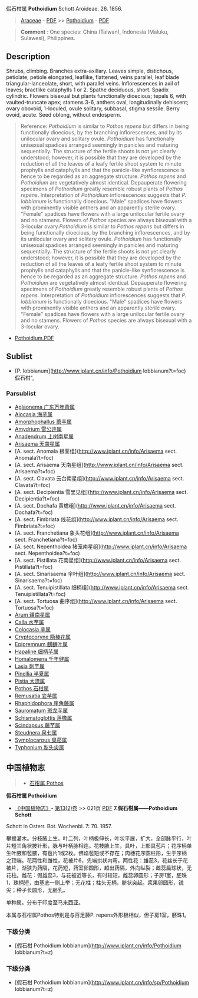 假石柑属 **Pothoidium** Schott Aroideae. 26. 1856.

> [Araceae](http://www.iplant.cn/info/Araceae?t=foc) - [PDF](http://www.iplant.cn/foc/pdf/Araceae.pdf) >> [Pothoidium](http://www.iplant.cn/info/Pothoidium?t=foc) - [PDF](http://www.iplant.cn/foc/pdf/Pothoidium.pdf)

> **Comment** : 
> One species: China (Taiwan), Indonesia (Maluku, Sulawesi), Philippines.

## Description

Shrubs, climbing. Branches extra-axillary. Leaves simple, distichous, petiolate; petiole elongated, leaflike, flattened, veins parallel; leaf blade triangular-lanceolate, short, with parallel veins. Inflorescences in axil of leaves; bractlike cataphylls 1 or 2. Spathe deciduous, short. Spadix cylindric. Flowers bisexual but plants functionally dioecious; tepals 6, with vaulted-truncate apex; stamens 3-6, anthers oval, longitudinally dehiscent; ovary obovoid, 1-loculed, ovule solitary, subbasal, stigma sessile. Berry ovoid, acute. Seed oblong, without endosperm.




> Reference: 
>*Pothoidium* is similar to *Pothos repens* but differs in being functionally dioecious, by the branching inflorescences, and by its unilocular ovary and solitary ovule. *Pothoidium* has functionally unisexual spadices arranged seemingly in panicles and maturing sequentially. The structure of the fertile shoots is not yet clearly understood; however, it is possible that they are developed by the reduction of all the leaves of a leafy fertile shoot system to minute prophylls and cataphylls and that the panicle-like synflorescence is hence to be regarded as an aggregate structure. *Pothos repens* and *Pothoidium* are vegetatively almost identical. Depauperate flowering specimens of *Pothoidium* greatly resemble robust plants of *Pothos repens*. Interpretation of *Pothoidium* inflorescences suggests that *P. lobbianum* is functionally dioecious. \"Male\" spadices have flowers with prominently visible anthers and an apparently sterile ovary. \"Female\" spadices have flowers with a large unilocular fertile ovary and no stamens. Flowers of *Pothos* species are always bisexual with a 3-locular ovary.*Pothoidium* is similar to *Pothos repens* but differs in being functionally dioecious, by the branching inflorescences, and by its unilocular ovary and solitary ovule. *Pothoidium* has functionally unisexual spadices arranged seemingly in panicles and maturing sequentially. The structure of the fertile shoots is not yet clearly understood; however, it is possible that they are developed by the reduction of all the leaves of a leafy fertile shoot system to minute prophylls and cataphylls and that the panicle-like synflorescence is hence to be regarded as an aggregate structure. *Pothos repens* and *Pothoidium* are vegetatively almost identical. Depauperate flowering specimens of *Pothoidium* greatly resemble robust plants of *Pothos repens*. Interpretation of *Pothoidium* inflorescences suggests that *P. lobbianum* is functionally dioecious. \"Male\" spadices have flowers with prominently visible anthers and an apparently sterile ovary. \"Female\" spadices have flowers with a large unilocular fertile ovary and no stamens. Flowers of *Pothos* species are always bisexual with a 3-locular ovary.


* [Pothoidium.PDF](http://www.iplant.cn/foc/pdf/Pothoidium.pdf)

## Sublist

* [P.  lobbianum](http://www.iplant.cn/info/Pothoidium lobbianum?t=foc) 假石柑",

### Parsublist

* [Aglaonema  广东万年青属](Aglaonema-广东万年青属.md)
* [Alocasia  海芋属](http://www.iplant.cn/info/Alocasia?t=foc)
* [Amorphophallus  蘑芋属](http://www.iplant.cn/info/Amorphophallus?t=foc)
* [Amydrium  雷公连属](http://www.iplant.cn/info/Amydrium?t=foc)
* [Anadendrum  上树南星属](http://www.iplant.cn/info/Anadendrum?t=foc)
* [Arisaema  天南星属](http://www.iplant.cn/info/Arisaema?t=foc)
* [A.  sect. Anomala  根茎组](http://www.iplant.cn/info/Arisaema sect. Anomala?t=foc)
* [A.  sect. Arisaema  天南星组](http://www.iplant.cn/info/Arisaema sect. Arisaema?t=foc)
* [A.  sect. Clavata  云台南星组](http://www.iplant.cn/info/Arisaema sect. Clavata?t=foc)
* [A.  sect. Decipientia  雪里见组](http://www.iplant.cn/info/Arisaema sect. Decipientia?t=foc)
* [A.  sect. Dochafa  黄檐组](http://www.iplant.cn/info/Arisaema sect. Dochafa?t=foc)
* [A.  sect. Fimbriata  线花组](http://www.iplant.cn/info/Arisaema sect. Fimbriata?t=foc)
* [A.  sect. Franchetiana  象头花组](http://www.iplant.cn/info/Arisaema sect. Franchetiana?t=foc)
* [A.  sect. Nepenthoidea  猪笼南星组](http://www.iplant.cn/info/Arisaema sect. Nepenthoidea?t=foc)
* [A.  sect. Pistillata  花南星组](http://www.iplant.cn/info/Arisaema sect. Pistillata?t=foc)
* [A.  sect. Sinarisaema  伞叶组](http://www.iplant.cn/info/Arisaema sect. Sinarisaema?t=foc)
* [A.  sect. Tenuipistillata  细柄组](http://www.iplant.cn/info/Arisaema sect. Tenuipistillata?t=foc)
* [A.  sect. Tortuosa  曲序组](http://www.iplant.cn/info/Arisaema sect. Tortuosa?t=foc)
* [Arum  疆南星属](http://www.iplant.cn/info/Arum?t=foc)
* [Calla  水芋属](http://www.iplant.cn/info/Calla?t=foc)
* [Colocasia  芋属](http://www.iplant.cn/info/Colocasia?t=foc)
* [Cryptocoryne  隐棒花属](http://www.iplant.cn/info/Cryptocoryne?t=foc)
* [Epipremnum  麒麟叶属](http://www.iplant.cn/info/Epipremnum?t=foc)
* [Hapaline  细柄芋属](http://www.iplant.cn/info/Hapaline?t=foc)
* [Homalomena  千年健属](http://www.iplant.cn/info/Homalomena?t=foc)
* [Lasia  刺芋属](http://www.iplant.cn/info/Lasia?t=foc)
* [Pinellia  半夏属](http://www.iplant.cn/info/Pinellia?t=foc)
* [Pistia  大漂属](http://www.iplant.cn/info/Pistia?t=foc)
* [Pothos  石柑属](http://www.iplant.cn/info/Pothos?t=foc)
* [Remusatia  岩芋属](http://www.iplant.cn/info/Remusatia?t=foc)
* [Rhaphidophora  崖角藤属](http://www.iplant.cn/info/Rhaphidophora?t=foc)
* [Sauromatum  斑龙芋属](http://www.iplant.cn/info/Sauromatum?t=foc)
* [Schismatoglottis  落檐属](http://www.iplant.cn/info/Schismatoglottis?t=foc)
* [Scindapsus  藤芋属](http://www.iplant.cn/info/Scindapsus?t=foc)
* [Steudnera  泉七属](http://www.iplant.cn/info/Steudnera?t=foc)
* [Symplocarpus  臭菘属](http://www.iplant.cn/info/Symplocarpus?t=foc)
* [Typhonium  犁头尖属](http://www.iplant.cn/info/Typhonium?t=foc)


## 中国植物志

> * [石柑属  Pothos](http://www.iplant.cn/info/Pothos?t=z)

**假石柑属 Pothoidium**

* [《中国植物志》](http://www.iplant.cn/frps)- [第13(2)卷](http://www.iplant.cn/frps/vol/13(2)) >> 021页 [PDF](http://www.iplant.cn/frps/pdf/13(2)/021y.pdf)
**7.假石柑属——Pothoidium Schott**

Schott in Osterr. Bot. Wochenbl. 7: 70. 1857.

攀援灌木。分枝腋上生。叶二列，叶柄极伸长，叶状平展，扩大，全部脉平行，叶片短三角状披针形，脉与叶柄脉相连。花枝腋上生，具叶，上部具苞片；花序柄单生叶腋和苞腋，有苞片1或2枚。佛焰苞短或不存在；肉穗花序圆柱形，生于序柄之顶端。花两性和雌性，花被片6，先端拱状内弯。两性花：雄蕊3，花丝长于花被片，渐狭为药隔，花药短，药室卵圆形，超出药隔，外向纵裂；雌蕊扁球状，无花柱。雌花：假雄蕊3，与花被近等长，有时较短，雌蕊卵圆形；子房1室，胚珠1，珠柄短，由基底一侧上举；无花柱；柱头无柄，脐状突起。浆果卵圆形，锐尖；种子长圆形，无胚乳。

单种属。分布于印度至马来西亚。

本属与石柑属Pothos特别是与百足藤P. repens外形极相似，但子房1室，胚珠1。

### 下级分类
* [假石柑  Pothoidium lobbianum](http://www.iplant.cn/info/Pothoidium lobbianum?t=z)

### 下级分类
* [假石柑  Pothoidium lobbianum](http://www.iplant.cn/info/sp/Pothoidium lobbianum?t=z)
